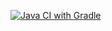 [![Java CI with Gradle](https://github.com/lucasrequile/ci-demo/actions/workflows/ci-test.yml/badge.svg)](https://github.com/lucasrequile/ci-demo/actions/workflows/ci-test.yml)
